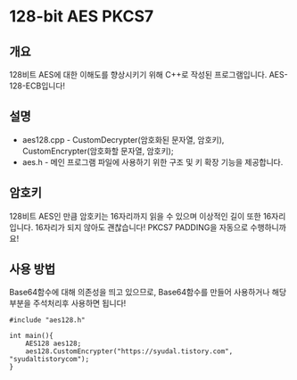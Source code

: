 # 128-bit AES PKCS7

## 개요
128비트 AES에 대한 이해도를 향상시키기 위해 C++로 작성된 프로그램입니다.
AES-128-ECB입니다!

## 설명

- aes128.cpp - 	CustomDecrypter(암호화된 문자열, 암호키), CustomEncrypter(암호화할 문자열, 암호키);
- aes.h - 메인 프로그램 파일에 사용하기 위한 구조 및 키 확장 기능을 제공합니다.

## 암호키
128비트 AES인 만큼 암호키는 16자리까지 읽을 수 있으며 이상적인 길이 또한 16자리 입니다.
16자리가 되지 않아도 괜찮습니다! PKCS7 PADDING을 자동으로 수행하니까요!

## 사용 방법
Base64함수에 대해 의존성을 띄고 있으므로, Base64함수를 만들어 사용하거나 해당부분을 주석처리후 사용하면 됩니다!

	#include "aes128.h"
	
	int main(){
		AES128 aes128;
		aes128.CustomEncrypter("https://syudal.tistory.com", "syudaltistorycom");
	}
